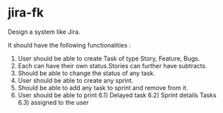 # jira-fk

Design a system like Jira. 

It should have the following functionalities : 

1) User should be able to create Task of type Story, Feature, Bugs. 
2) Each can have their own status.Stories can further have subtracts.
3) Should be able to change the status of any task. 
4) User should be able to create any sprint.
5) Should be able to add any task to sprint and remove from it. 
6) User should be able to print 
    6.1)  Delayed task 
    6.2)  Sprint details Tasks 
    6.3)  assigned to the user
